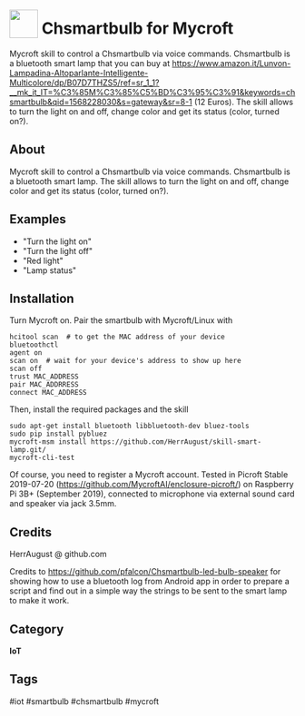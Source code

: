 # <img src='https://raw.githack.com/FortAwesome/Font-Awesome/master/svgs/solid/smile.svg' card_color='#22a7f0' width='50' height='50' style='vertical-align:bottom'/> Chsmartbulb for Mycroft
Mycroft skill to control a Chsmartbulb via voice commands.
Chsmartbulb is a bluetooth smart lamp that you can buy at https://www.amazon.it/Lunvon-Lampadina-Altoparlante-Intelligente-Multicolore/dp/B07D7THZS5/ref=sr_1_1?__mk_it_IT=%C3%85M%C3%85%C5%BD%C3%95%C3%91&keywords=chsmartbulb&qid=1568228030&s=gateway&sr=8-1 (12 Euros).
The skill allows to turn the light on and off, change color and get its status (color, turned on?).

## About 
Mycroft skill to control a Chsmartbulb via voice commands.
Chsmartbulb is a bluetooth smart lamp.
The skill allows to turn the light on and off, change color and get its status (color, turned on?).

## Examples 
* "Turn the light on"
* "Turn the light off"
* "Red light"
* "Lamp status"

## Installation
Turn Mycroft on. Pair the smartbulb with Mycroft/Linux with

	hcitool scan  # to get the MAC address of your device
	bluetoothctl
	agent on
	scan on  # wait for your device's address to show up here
	scan off
	trust MAC_ADDRESS
	pair MAC_ADDRRESS
	connect MAC_ADDRESS 


Then, install the required packages and the skill

	sudo apt-get install bluetooth libbluetooth-dev bluez-tools
	sudo pip install pybluez
	mycroft-msm install https://github.com/HerrAugust/skill-smart-lamp.git/
	mycroft-cli-test

Of course, you need to register a Mycroft account.
Tested in Picroft Stable 2019-07-20 (https://github.com/MycroftAI/enclosure-picroft/) on Raspberry Pi 3B+ (September 2019), connected to microphone via external sound card and speaker via jack 3.5mm.

## Credits 
HerrAugust @ github.com

Credits to https://github.com/pfalcon/Chsmartbulb-led-bulb-speaker
for showing how to use a bluetooth log from Android app in order to
prepare a script and find out in a simple way the strings to be sent
to the smart lamp to make it work.

## Category
**IoT**

## Tags
#iot
#smartbulb
#chsmartbulb
#mycroft